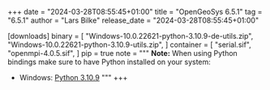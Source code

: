 +++
date = "2024-03-28T08:55:45+01:00"
title = "OpenGeoSys 6.5.1"
tag = "6.5.1"
author = "Lars Bilke"
release_date = "2024-03-28T08:55:45+01:00"

[downloads]
binary = [
"Windows-10.0.22621-python-3.10.9-de-utils.zip",
"Windows-10.0.22621-python-3.10.9-utils.zip",
]
container = [
"serial.sif",
"openmpi-4.0.5.sif",
]
pip = true
note = """
**Note:** When using Python bindings make sure to have Python installed on your system:

- Windows: [Python 3.10.9](https://www.python.org/ftp/python/3.10.9/python-3.10.9-amd64.exe)
"""
+++
